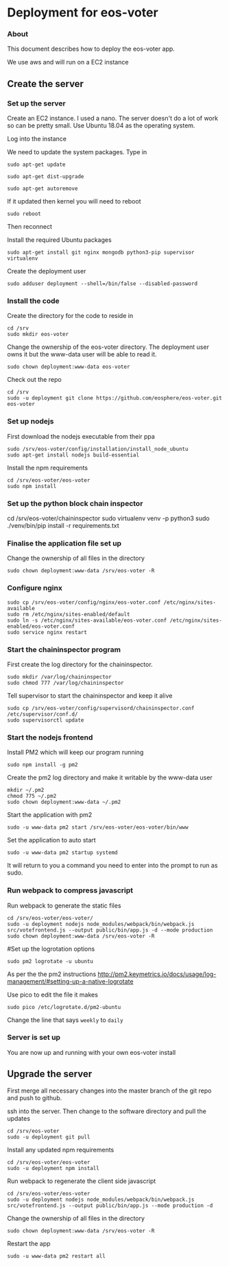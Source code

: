 # Deployment for eos-voter

### About

This document describes how to deploy the eos-voter app.

We use aws and will run on a EC2 instance

## Create the server

### Set up the server

Create an EC2 instance. I used a nano. The server doesn't do a lot of work so can be pretty small.
Use Ubuntu 18.04 as the operating system.

Log into the instance

We need to update the system packages. Type in

```
sudo apt-get update

sudo apt-get dist-upgrade

sudo apt-get autoremove
```

If it updated then kernel you will need to reboot

```
sudo reboot
```

Then reconnect

Install the required Ubuntu packages

```
sudo apt-get install git nginx mongodb python3-pip supervisor virtualenv
```

Create the deployment user

```
sudo adduser deployment --shell=/bin/false --disabled-password
```

### Install the code

Create the directory for the code to reside in

```
cd /srv
sudo mkdir eos-voter
```

Change the ownership of the eos-voter directory. The deployment user owns it
but the www-data user will be able to read it.
```
sudo chown deployment:www-data eos-voter
```

Check out the repo

```
cd /srv
sudo -u deployment git clone https://github.com/eosphere/eos-voter.git eos-voter
```

### Set up nodejs

First download the nodejs executable from their ppa

```
sudo /srv/eos-voter/config/installation/install_node_ubuntu
sudo apt-get install nodejs build-essential
```

Install the npm requirements

```
cd /srv/eos-voter/eos-voter
sudo npm install
```

### Set up the python block chain inspector

cd /srv/eos-voter/chaininspector
sudo virtualenv venv -p python3
sudo ./venv/bin/pip install -r requirements.txt

### Finalise the application file set up

Change the ownership of all files in the directory
```
sudo chown deployment:www-data /srv/eos-voter -R
```

### Configure nginx

```
sudo cp /srv/eos-voter/config/nginx/eos-voter.conf /etc/nginx/sites-available
sudo rm /etc/nginx/sites-enabled/default
sudo ln -s /etc/nginx/sites-available/eos-voter.conf /etc/nginx/sites-enabled/eos-voter.conf
sudo service nginx restart
```

### Start the chaininspector program

First create the log directory for the chaininspector.
```
sudo mkdir /var/log/chaininspector
sudo chmod 777 /var/log/chaininspector
```

Tell supervisor to start the chaininspector and keep it alive
```
sudo cp /srv/eos-voter/config/supervisord/chaininspector.conf /etc/supervisor/conf.d/
sudo supervisorctl update
```

### Start the nodejs frontend
Install PM2 which will keep our program running
```
sudo npm install -g pm2
```

Create the pm2 log directory and make it writable by the www-data user
```
mkdir ~/.pm2
chmod 775 ~/.pm2
sudo chown deployment:www-data ~/.pm2
```

Start the application with pm2
```
sudo -u www-data pm2 start /srv/eos-voter/eos-voter/bin/www
```

Set the application to auto start
```
sudo -u www-data pm2 startup systemd
```

It will return to you a command you need to enter into the prompt to run as sudo.

### Run webpack to compress javascript

Run webpack to generate the static files

```
cd /srv/eos-voter/eos-voter/
sudo -u deployment nodejs node_modules/webpack/bin/webpack.js src/votefrontend.js --output public/bin/app.js -d --mode production
sudo chown deployment:www-data /srv/eos-voter -R
```

#Set up the logrotation options

```
sudo pm2 logrotate -u ubuntu
```

As per the the pm2 instructions <http://pm2.keymetrics.io/docs/usage/log-management/#setting-up-a-native-logrotate>

Use pico to edit the file it makes

```
sudo pico /etc/logrotate.d/pm2-ubuntu
```
Change the line that says `weekly` to `daily`

### Server is set up

You are now up and running with your own eos-voter install

## Upgrade the server

First merge all necessary changes into the master branch of the git repo and push to github.

ssh into the server. Then change to the software directory and pull the updates

```
cd /srv/eos-voter
sudo -u deployment git pull
```

Install any updated npm requirements
```
cd /srv/eos-voter/eos-voter
sudo -u deployment npm install
```

Run webpack to regenerate the client side javascript
```
cd /srv/eos-voter/eos-voter
sudo -u deployment nodejs node_modules/webpack/bin/webpack.js src/votefrontend.js --output public/bin/app.js --mode production -d
```

Change the ownership of all files in the directory
```
sudo chown deployment:www-data /srv/eos-voter -R
```

Restart the app
```
sudo -u www-data pm2 restart all
```
